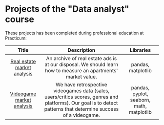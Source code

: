 # Projects of the "Data analyst" course

These projects has been completed during professional education at Practicum:


| Title       | Description  | Libraries            |
| :-------------------:|:-------------------: |:---------------------------:|
| [Real estate market analysis](https://github.com/Croissant24-7/My-projects/blob/main/Project_1/real_estate_market_final.ipynb/ "Project № 1") |An archive of real estate ads is at our disposal. We should learn how to measure an apartments' market value. | pandas, matplotlib
| [Videogame market analysis](https://github.com/Croissant24-7/My-projects/blob/main/Project_2/videogames_market_project.ipynb/ "Project № 2") |We have retrospective videogames data (sales, users/critics scores, genres and platforms). Our goal is to detect patterns that determine success of a videogame.                 | pandas, pyplot, seaborn, math, matplotlib

